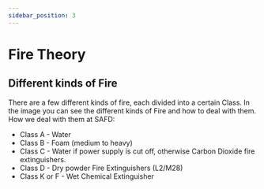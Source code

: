 ```yaml
---
sidebar_position: 3
---
```


# Fire Theory

## Different kinds of Fire

There are a few different kinds of fire, each divided into a certain Class. In the image you can see the different kinds of Fire and how to deal with them.
How we deal with them at SAFD:
- Class A - Water
- Class B - Foam (medium to heavy)
- Class C - Water if power supply is cut off, otherwise Carbon Dioxide fire extinguishers.
- Class D - Dry powder Fire Extinguishers (L2/M28)
- Class K or F - Wet Chemical Extinguisher
